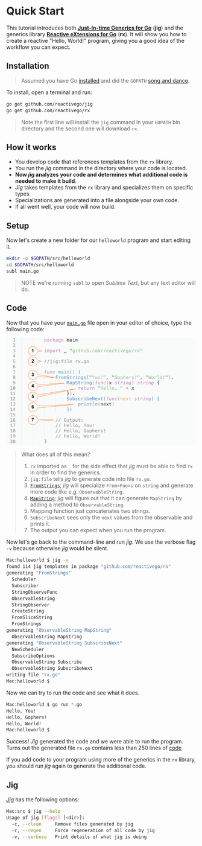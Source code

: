 # Quick Start

This tutorial introduces both [**Just-In-time Generics for Go**](https://github.com/reactivego/jig) (**jig**) and the generics library [**Reactive eXtensions for Go**](https://github.com/reactivego/rx) (**rx**). It will show you how to create a reactive "Hello, World!" program, giving you a good idea of the workflow you can expect.

## Installation

> Assumed you have Go [installed](https://golang.org/doc/install) and did the `GOPATH` [song and dance](https://golang.org/doc/code.html#GOPATH).

To install, open a terminal and run:

```bash
go get github.com/reactivego/jig
go get github.com/reactivego/rx
```

> Note the first line will install the `jig` command in your `GOPATH` bin directory and the second one will download `rx`.

## How it works

- You develop code that references templates from the `rx` library.
- You run the *jig* command in the directory where your code is located.
- **Now *jig* analyzes your code and determines what additional code is needed to make it build**.
- *Jig* takes templates from the `rx` library and specializes them on specific types.
- Specializations are generated into a file alongside your own code.
- If all went well, your code will now build.

## Setup

Now let's create a new folder for our `helloworld` program and start editing it.

```bash
mkdir -p $GOPATH/src/helloworld
cd $GOPATH/src/helloworld
subl main.go
```
> NOTE we're running `subl` to open *Sublime Text*, but any text editor will do.

## Code
Now that you have your [`main.go`](../example/helloworld/main.go) file open in your editor of choice, type the following code:

![Hello World Program](helloworld.png)

> What does all of this mean?
> 1. `rx` imported as `_` for the side effect that *jig* must be able to find `rx` in order to find the generics.
> 2. `jig:file` tells *jig* to generate code into file `rx.go`.
> 3. [`FromStrings`](http://reactivex.io/documentation/operators/from.html); *jig* will specialize `From<Foo>s` on `string` and generate more code like e.g. `ObservableString`.
> 4. [`MapString`](http://reactivex.io/documentation/operators/map.html); *jig* will figure out that it can generate `MapString` by adding a method to `ObservableString`.
> 5. Mapping function just concatenates two strings.
> 6. `SubscribeNext` sees only the `next` values from the observable and prints it.
> 7. The output you can expect when you run the program.

Now let's go back to the command-line and run *jig*. We use the verbose flag `-v` because otherwise *jig* would be silent.

```bash
Mac:helloworld $ jig -v
found 114 jig templates in package "github.com/reactivego/rx"
generating "FromStrings"
  Scheduler
  Subscriber
  StringObserveFunc
  ObservableString
  StringObserver
  CreateString
  FromSliceString
  FromStrings
generating "ObservableString MapString"
  ObservableString MapString
generating "ObservableString SubscribeNext"
  NewScheduler
  SubscribeOptions
  ObservableString Subscribe
  ObservableString SubscribeNext
writing file "rx.go"
Mac:helloworld $
```

Now we can try to run the code and see what it does.

```bash
Mac:helloworld $ go run *.go
Hello, You!
Hello, Gophers!
Hello, World!
Mac:helloworld $
```

Success! *Jig* generated the code and we were able to run the program.
Turns out the generated file `rx.go` contains less than 250 lines of [code](../example/helloworld/rx.go)

If you add code to your program using more of the generics in the `rx` library, you should run *jig* again to generate the additional code.

## Jig
*[Jig](https://github.com/reactivego/jig)* has the following options:
```bash
Mac:src $ jig --help
Usage of jig [flags] [<dir>]:
  -c, --clean     Remove files generated by jig
  -r, --regen     Force regeneration of all code by jig
  -v, --verbose   Print details of what jig is doing
```

